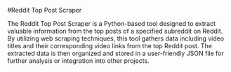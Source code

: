 #Reddit Top Post Scraper

The Reddit Top Post Scraper is a Python-based tool designed to extract valuable information from the top posts of a specified subreddit on Reddit. By utilizing web scraping techniques, this tool gathers data including video titles and their corresponding video links from the top Reddit post. The extracted data is then organized and stored in a user-friendly JSON file for further analysis or integration into other projects.
